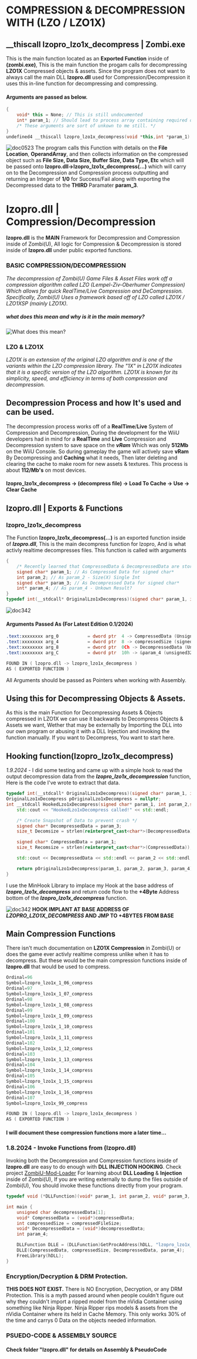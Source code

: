 # COMPRESSION & DECOMPRESSION WITH (LZO / LZO1X)
## __thiscall lzopro_lzo1x_decompress | Zombi.exe
This is the main function located as an **Exported Function** inside of **(zombi.exe)**, This is the main function the progam calls for decompressing **LZO1X** Compressed objects & assets. Since the program does not want to always call the main DLL **lzopro.dll** used for Compression/Decompression it uses this in-line function for decompressing and compressing.
#### Arguments are passed as below.
```cpp
{
    void* this = None; // This is still undocumented
    int* param_1; // Should lead to process array containing required data.
    /* These arguments are sort of unkown to me still. */
}
undefined4 __thiscall lzopro_lzo1x_decompress(void *this,int *param_1)
```
![doc0523](https://github.com/i32-Sudo/ZombiU_Decompilier_mod_Reference/blob/main/.github/image_2024-01-08_210441556.png?raw=true)
The program calls this Function with details on the **File Location**, **OperandArray**, and then collects information on the compressed object such as **File Size, Data Size, Buffer Size, Data Type, Etc** which will be passed onto **lzopro.dll->lzopro_lzo1x_decompress(...)** which will carry on to the Decompression and Compression process outputting and returning an Integer of **1/0** for Success/Fail along with exporting the Decompressed data to the **THIRD** Paramater **param_3**.


# lzopro.dll | Compression/Decompression
**lzopro.dll** is the **MAIN** Framework for Decompression and Compression inside of Zombi(U), All logic for Compression & Decompression is stored inside of **lzopro.dll** under public exported functions.
### BASIC COMPRESSION/DECOMPRESSION
*The decompression of Zombi(U) Game Files & Asset Files work off a compression algorithm called LZO (Lempel-Ziv-Oberhumer Compression) Which allows for quick RealTime/Live Compression and DeCompression. Specifically, Zombi(U) Uses a framework based off of LZO called LZO1X / LZO1XSP (mainly LZO1X).*

##### *what does this mean and why is it in the main memory?*
![What does this mean?](https://github.com/i32-Sudo/ZombiU_Decompilier_mod_Reference/blob/main/.github/image_2024-01-08_205640961.png?raw=true)

### LZO & LZO1X
*LZO1X is an extension of the original LZO algorithm and is one of the variants within the LZO compression library. The "1X" in LZO1X indicates that it is a specific version of the LZO algorithm. LZO1X is known for its simplicity, speed, and efficiency in terms of both compression and decompression.*

## Decompression Process and how It's used and can be used.
The decompression process works off of a **RealTime**/**Live** System of Compression and Decompression, During the development for the WiiU developers had in mind for a **RealTime** and **Live** Compression and Decompression system to save space on the ***vRam*** Which was only **512Mb** on the WiiU Console. So during gameplay the game will actively save **vRam** By Decompressing and **Caching** what it needs, Then later deleting and clearing the cache to make room for new assets & textures. This process is about **112/Mb's** on most devices.
#### lzopro_lzo1x_decompress -> (decompress file) -> Load To Cache -> Use -> Clear Cache

## lzopro.dll | Exports & Functions

### lzopro_lzo1x_decompress
The Function **lzopro_lzo1x_decompress(...)** is an exported function inside of ***lzopro.dll***, This is the main decompress function for lzopro, And is what activly realtime decompresses files. This function is called with arguments
```cpp
{
    /* Recently learned that CompressedData & DecompressedData are stored as Unsiged & Signed 32Bit Arrays*/
    signed char* param_1; // As Compressed Data for signed char*
    int param_2; // As param_2 - Size(X) Single Int
    signed char* param_3; // As Decompressed Data for signed char*
    int* param_4; // As param_4 - Unkown Result?
}
typedef int(__stdcall* OriginalLzo1xDecompress)(signed char* param_1, int param_2,signed char* param_3,int* param_4);
```


![doc342](https://raw.githubusercontent.com/i32-Sudo/ZombiU_Decompilier_mod_Reference/main/.github/image_2024-01-08_204702936.png)

#### Arguments Passed As (For Latest Edition 0.1/2024)
```asm
.text:xxxxxxxx arg_0           = dword ptr  4 -> CompressedData (Unsigned-32Bit Char)
.text:xxxxxxxx arg_4           = dword ptr  8 -> compressedSize (signed32-Int)
.text:xxxxxxxx arg_8           = dword ptr  0Ch -> DecompressedData (Unsigned-32Bit Char)
.text:xxxxxxxx arg_C           = dword ptr  10h -> &param_4 (unsigned32-Int Pointer)

FOUND IN ( lzopro.dll -> lzopro_lzo1x_decompress )
AS ( EXPORTED FUNCTION )
```
All Arguments should be passed as Pointers when working with Assembly.
## Using this for Decompressing Objects & Assets.
As this is the main Function for Decompressing Assets & Objects compressed in LZO1X we can use it backwards to Decompress Objects & Assets we want, Wether that may be externally by Importing the DLL into our own program or abusing it with a DLL Injection and invoking the function manually. If you want to Decompress, You want to start here.

## Hooking function(lzopro_lzo1x_decompress)
*1.9.2024* - I did some testing and came up with a simple hook to read the output decompression data from the ***lzopro_lzo1x_decompression*** function, Here is the code I've wrote to extract that data.
```cpp
typedef int(__stdcall* OriginalLzo1xDecompress)(signed char* param_1, int param_2,signed char* param_3,int* param_4);
OriginalLzo1xDecompress pOriginalLzo1xDecompress = nullptr;
int __stdcall HookedLzo1xDecompress(signed char* param_1, int param_2,signed char* param_3,int* param_4) {
	std::cout << "HookedLzo1xDecompress called!" << std::endl;

	/* Create Snapshot of Data to prevent crash */
	signed char* DecompressedData = param_3;
	size_t Decomsize = strlen(reinterpret_cast<char*>(DecompressedData));

	signed char* CompressedData = param_1;
    size_t Recomsize = strlen(reinterpret_cast<char*>(CompressedData));

	std::cout << DecompressedData << std::endl << param_2 << std::endl;

	return pOriginalLzo1xDecompress(param_1, param_2, param_3, param_4);
}
```
I use the MinHook Library to implace my Hook at the base address of ***lzopro_lzo1x_decompress*** and return code flow to the **+4Byte** Address bottom of the ***lzopro_lzo1x_decompress*** function.

![doc342](https://github.com/i32-Sudo/ZombiU_Decompressiong_and_Modding_Reference/blob/main/.github/image_2024-01-09_220617677.png?raw=true)
**HOOK IMPLANT AT BASE ADDRESS OF *LZOPRO_LZO1X_DECOMPRESS* AND JMP TO +4BYTES FROM BASE**
## Main Compression Functions
There isn't much documentation on **LZO1X Compression** in Zombi(U) or does the game ever activly realtime compress unlike when it has to decompress. But these would be the main compression functions inside of **lzopro.dll** that would be used to compress.
```asm
Ordinal=96
Symbol=lzopro_lzo1x_1_06_compress
Ordinal=97
Symbol=lzopro_lzo1x_1_07_compress
Ordinal=98
Symbol=lzopro_lzo1x_1_08_compress
Ordinal=99
Symbol=lzopro_lzo1x_1_09_compress
Ordinal=100
Symbol=lzopro_lzo1x_1_10_compress
Ordinal=101
Symbol=lzopro_lzo1x_1_11_compress
Ordinal=102
Symbol=lzopro_lzo1x_1_12_compress
Ordinal=103
Symbol=lzopro_lzo1x_1_13_compress
Ordinal=104
Symbol=lzopro_lzo1x_1_14_compress
Ordinal=105
Symbol=lzopro_lzo1x_1_15_compress
Ordinal=106
Symbol=lzopro_lzo1x_1_16_compress
Ordinal=107
Symbol=lzopro_lzo1x_99_compress

FOUND IN ( lzopro.dll -> lzopro_lzo1x_decompress )
AS ( EXPORTED FUNCTION )
```
#### I will document these compression functions more a later time...

### 1.8.2024 - Invoke Functions from (lzopro.dll)
Invoking both the Decompression and Compression functions inside of **lzopro.dll** are easy to do enough with **DLL INJECTION HOOKING**. Check project [ZombiU-Mod-Loader](https://github.com/Darkstar6423/ZombiU-Mod-Loader) For learning about **DLL Loading** & **Injection** inside of Zombi(U), If you are writing externally to dump the files outside of Zombi(U), You should invoke these functions directly from your program.
```cpp
typedef void (*DLLFunction)(void* param_1, int param_2, void* param_3, int& param_4);

int main {
    unsigned char decompressedData[1];
    void* CompressedData = (void*)compressedData;
    int compressedSize = compressedFileSize;
    void* DecompressedData = (void*)decompressedData;
    int param_4;

    DLLFunction DLLE = (DLLFunction)GetProcAddress(hDLL, "lzopro_lzo1x_decompress");
    DLLE(CompressedData, compressedSize, DecompressedData, param_4);
    FreeLibrary(hDLL);
}
```

### Encryption/Decryption & DRM Protection.
**THIS DOES NOT EXIST.** There is NO Encryption, Decryption, or any DRM Protection. This is a myth passed around when people couldn't figure out why they couldn't import a ripped model from the nVidia Container using something like Ninja Ripper. Ninja Ripper rips models & assets from the nVidia Container where its held in Cache Memory. This only works 30% of the time and carrys 0 Data on the objects needed information.

### PSUEDO-CODE & ASSEMBLY SOURCE
#### Check folder "lzopro.dll" for details on Assembly & PseudoCode
